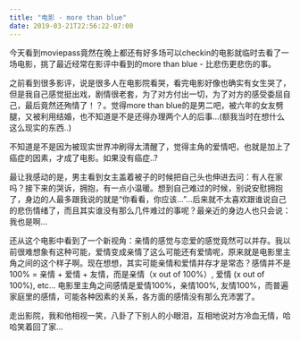 ```yaml
---
title: "电影 - more than blue"
date: 2019-03-21T22:56:22-07:00
---
```


今天看到moviepass竟然在晚上都还有好多场可以checkin的电影就临时去看了一场电影，挑了最近经常在影评中看到的more than blue - 比悲伤更悲伤的事。

之前看到很多影评，说是很多人在电影院看哭，看完电影好像也确实有女生哭了，但是我自己感觉挺出戏，剧情很老套，为了对方付出一切，为了对方的感受委屈自己，最后竟然还殉情了！？。觉得more than blue的是男二吧，被六年的女友劈腿，又被利用结婚，也不知道是不是还得办理两个人的后事...(额我当时在想什么这么现实的东西..)

不知道是不是因为被现实世界冲刷得太清醒了，觉得主角的爱情吧，也就是加上了癌症的因素，才成了电影。如果没有癌症..? 

最让我感动的是，男主看到女主盖着被子的时候把自己头也伸进去问：有人在家吗？接下来的哭诉，拥抱，有一点小温暖。想到自己难过的时候，别说安慰拥抱了，身边的人最多跟我说的就是“你看看，你应该...”...后来就不太喜欢跟谁说自己的悲伤情绪了，而且其实谁没有那么几件难过的事呢？最亲近的身边人也只会说：我也是啊...  

还从这个电影中看到了一个新视角：亲情的感觉与恋爱的感觉竟然可以并存。我以前很难想象有这种可能，爱情变成亲情了这么可能还有爱情呢，原来就是电影里主角之间的这个样子啊。现在想想，其实可能亲情和爱情并存才是常态？感情并不是 100% = 亲情 + 爱情 + 友情，而是亲情（x out of 100%）, 爱情 (x out of 100%), etc... 电影里主角之间感情是爱情100%，亲情100%, 友情100%，而普遍家庭里的感情，可能各种因素的关系，各方面的感情没有那么充沛罢了。

走出影院，我和他相视一笑，八卦了下别人的小眼泪，互相地说对方冷血无情，哈哈笑着回了家...

